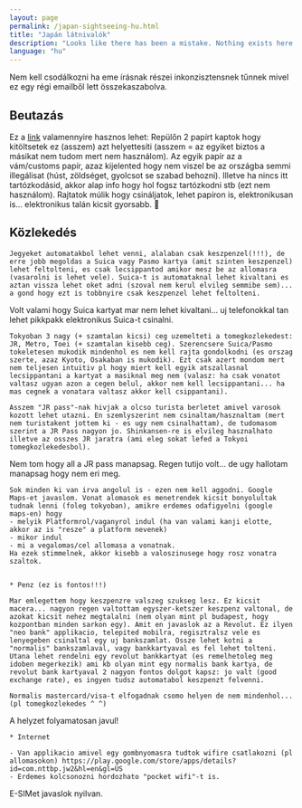 ```yaml
---
layout: page
permalink: /japan-sightseeing-hu.html
title: "Japán látnivalók"
description: "Looks like there has been a mistake. Nothing exists here."
language: "hu"
---
```


Nem kell csodálkozni ha eme írásnak részei inkonzisztensnek tűnnek mivel ez egy régi emailből lett összekaszabolva.

## Beutazás

Ez a [link](https://vjw-lp.digital.go.jp/en/) valamennyire hasznos lehet:
Repülőn 2 papírt kaptok hogy kitöltsetek ez (asszem) azt helyettesíti (asszem = az egyiket biztos a másikat nem tudom mert nem használom).
Az egyik papír az a vám/customs papír, azaz kijelented hogy nem viszel be az országba semmi illegálisat (húst, zöldséget, gyolcsot se szabad behozni).
Illetve ha nincs itt tartózkodásid, akkor alap info hogy hol fogsz tartózkodni stb (ezt nem használom).
Rajtatok múlik hogy csináljatok, lehet papíron is, elektronikusan is... elektronikus talán kicsit gyorsabb. :shrug:

## Közlekedés

    Jegyeket automatakbol lehet venni, alalaban csak keszpenzel(!!!), de erre jobb megoldas a Suica vagy Pasmo kartya (amit szinten keszpenzel) lehet feltolteni, es csak lecsippantod amikor mesz be az allomasra (vasarolni is lehet vele). Suica-t is automataknal lehet kivaltani es aztan vissza lehet oket adni (szoval nem kerul elvileg semmibe sem)... a gond hogy ezt is tobbnyire csak keszpenzel lehet feltolteni.

Volt valami hogy Suica kartyat mar nem lehet kivaltani... uj telefonokkal tan lehet pikkpakk elektronikus Suica-t csinalni.

    Tokyoban 3 nagy (+ szamtalan kicsi) ceg uzemelteti a tomegkozlekedest: JR, Metro, Toei (+ szamtalan kisebb ceg). Szerencsere Suica/Pasmo tokeletesen mukodik mindenhol es nem kell rajta gondolkodni (es orszag szerte, azaz Kyoto, Osakaban is mukodik). Ezt csak azert mondom mert nem teljesen intuitiv pl hogy miert kell egyik atszallasnal lecsippantani a kartyat a masiknal meg nem (valasz: ha csak vonatot valtasz ugyan azon a cegen belul, akkor nem kell lecsippantani... ha mas cegnek a vonatara valtasz akkor kell csippantani).

    Asszem "JR pass"-nak hivjak a olcso turista berletet amivel varosok kozott lehet utazni. En szemlyszerint nem csinaltam/hasznaltam (mert nem turistakent jottem ki - es ugy nem csinalhattam), de tudomasom szerint a JR Pass nagyon jo. Shinkansen-re is elvileg hasznalhato illetve az osszes JR jaratra (ami eleg sokat lefed a Tokyoi tomegkozlekedesbol).

Nem tom hogy all a JR pass manapsag. Regen tutijo volt... de ugy hallotam manapsag hogy nem eri meg.

    Sok minden ki van irva angolul is - ezen nem kell aggodni. Google Maps-et javaslom. Vonat alomasok es menetrendek kicsit bonyolultak tudnak lenni (foleg tokyoban), amikre erdemes odafigyelni (google maps-en) hogy
    - melyik Platformrol/vaganyrol indul (ha van valami kanji elotte, akkor az is "resze" a platform nevenek)
    - mikor indul
    - mi a vegalomas/cel allomasa a vonatnak.
    Ha ezek stimmelnek, akkor kisebb a valoszinusege hogy rosz vonatra szaltok.


    * Penz (ez is fontos!!!)

    Mar emlegettem hogy keszpenzre valszeg szukseg lesz. Ez kicsit macera... nagyon regen valtottam egyszer-ketszer keszpenz valtonal, de azokat kicsit nehez megtalalni (nem olyan mint pl budapest, hogy kozpontban minden sarkon egy). Amit en javaslok az a Revolut. Ez ilyen "neo bank" applikacio, telepited mobilra, regisztralsz vele es lenyegeben csinaltal egy uj bankszamlat. Ossze lehet kotni a "normalis" bankszamlaval, vagy bankkartyaval es fel lehet tolteni. Utana lehet rendelni egy revolut bankkartyat (es remelhetoleg meg idoben megerkezik) ami kb olyan mint egy normalis bank kartya, de revolut bank kartyaval 2 nagyon fontos dolgot kapsz: jo valt (good exchange rate), es ingyen tudsz automatabol keszpenzt felvenni.

    Normalis mastercard/visa-t elfogadnak csomo helyen de nem mindenhol... (pl tomegkozlekedes ^ ^)

A helyzet folyamatosan javul!

    * Internet

    - Van applikacio amivel egy gombnyomasra tudtok wifire csatlakozni (pl allomasokon) https://play.google.com/store/apps/details?id=com.nttbp.jw2&hl=en&gl=US
    - Erdemes kolcsonozni hordozhato "pocket wifi"-t is.

E-SIMet javaslok nyilvan.

<!-- Local Variables: -->
<!-- ispell-local-dictionary: "hu" -->
<!-- End: -->
